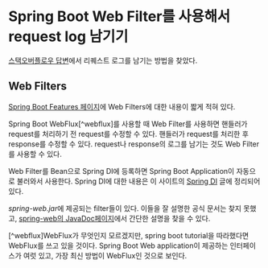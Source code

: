 # Spring Boot Web Filter를 사용해서 request log 남기기

[스택오버플로우
답변](https://stackoverflow.com/questions/33744875/spring-boot-how-to-log-all-requests-and-responses-with-exceptions-in-single-pl/43155103#43155103)에서
리퀘스트 로그를 남기는 방법을 찾았다.

## Web Filters

[Spring Boot Features
페이지](https://docs.spring.io/spring-boot/docs/2.4.3/reference/html/spring-boot-features.html#boot-features-webflux-web-filters)에
Web Filters에 대한 내용이 짧게 적혀 있다.

Spring Boot WebFlux[^webflux]를 사용할 때 Web Filter를 사용하면
핸들러가 request를 처리하기 전 request를 수정할 수 있다. 핸들러가
request를 처리한 후 response를 수정할 수 있다. request나 response의
로그를 남기는 것도 Web Filter를 사용할 수 있다.

Web Filter를 Bean으로 Spring DI에 등록하면 Spring Boot Application이
자동으로 불러와서 사용한다. Spring DI에 대한 내용은 이 사이트의
[Spring DI](./spring-di.md) 글에 정리되어 있다.

*spring-web.jar*에 제공되는 filter들이 있다. 이들을 잘 설명한 공식
문서는 찾지 못했고, [spring-web의
JavaDoc페이지](https://www.javadoc.io/doc/org.springframework/spring-web/latest/org/springframework/web/filter/package-summary.html)에서
간단한 설명을 찾을 수 있다.

[^webflux]WebFlux가 무엇인지 모르겠지만, spring boot tutorial을 따라했다면
WebFlux를 쓰고 있을 것이다. Spring Boot Web application이 제공하는
인터페이스가 여럿 있고, 가장 최신 방법이 WebFlux인 것으로 보인다.

